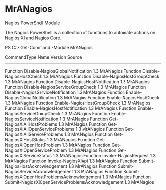 # MrANagios
Nagios PowerShell Module

The Nagios PowerShell is a collection of functions to automate actions on Nagios XI and Nagios Core. 

PS C:\> Get-Command -Module MrANagios

CommandType     Name                                               Version    Source
-----------     ----                                               -------    ------
Function        Disable-NagiosGlobalNotification                   1.3        MrANagios
Function        Disable-NagiosHostCheck                            1.3        MrANagios
Function        Disable-NagiosHostGroupCheck                       1.3        MrANagios
Function        Disable-NagiosHostNotification                     1.3        MrANagios
Function        Disable-NagiosServiceGroupCheck                    1.3        MrANagios
Function        Disable-NagiosServiceNotification                  1.3        MrANagios
Function        Enable-NagiosGlobalNotification                    1.3        MrANagios
Function        Enable-NagiosHostCheck                             1.3        MrANagios
Function        Enable-NagiosHostGroupCheck                        1.3        MrANagios
Function        Enable-NagiosHostNotification                      1.3        MrANagios
Function        Enable-NagiosServiceGroupCheck                     1.3        MrANagios
Function        Enable-NagiosServiceNotification                   1.3        MrANagios
Function        Get-NagiosXiAllHostProblems                        1.3        MrANagios
Function        Get-NagiosXiAllOpenServiceProblems                 1.3        MrANagios
Function        Get-NagiosXiAllServiceProblems                     1.3        MrANagios
Function        Get-NagiosXiHostStatus                             1.3        MrANagios
Function        Get-NagiosXiOpenHostProblem                        1.3        MrANagios
Function        Get-NagiosXiOpenServiceProblem                     1.3        MrANagios
Function        Get-NagiosXiServiceStatus                          1.3        MrANagios
Function        Invoke-NagiosRequest                               1.3        MrANagios
Function        Invoke-NagiosXiApi                                 1.3        MrANagios
Function        Submit-NagiosHostAcknowledgement                   1.3        MrANagios
Function        Submit-NagiosServiceAcknowledgement                1.3        MrANagios
Function        Submit-NagiosXiOpenHostProblemsAcknowledgement     1.3        MrANagios
Function        Submit-NagiosXiOpenServiceProblemsAcknowledgement  1.3        MrANagios
